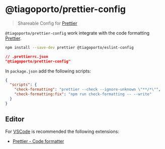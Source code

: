# @tiagoporto/prettier-config

> Shareable Config for [Prettier](https://prettier.io)

`@tiagoporto/prettier-config` work integrate with the code formatting [Prettier](https://prettier.io).

```bash
npm install --save-dev prettier @tiagoporto/eslint-config
```

```json
// .prettierrc.json
"@tiagoporto/prettier-config"
```

In `package.json` add the following scripts:

```json
{
  "scripts": {
    "check-formatting": "prettier --check --ignore-unknown \"**/*\"",
    "check-formatting:fix": "npm run check-formatting -- --write"
  }
}
```

## Editor

For [VSCode](https://code.visualstudio.com) is recommended the following extensions:

- [Prettier - Code formatter](https://marketplace.visualstudio.com/items?itemName=esbenp.prettier-vscode)
